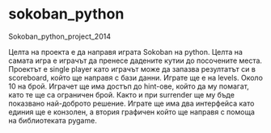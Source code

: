 sokoban_python
==============

Sokoban_python_project_2014

Целта на проекта е да направя играта Sokoban на python. Целта на самата игра е играчът да пренесе дадените кутии до посочените места. Проектът е single player като играчът може да запазва резултатът си в scoreboard, който ще направя с бази данни. Играте ще е на levels. Около 10 на брой. Играчет ще има достъп до hint-ове, който да му помагат, като те ще са ограничен брой. Както и при surrender ще му бъде показвано най-доброто решение. Играте ще има два интерфейса като единия ще е конзолен, а втория графичен който ще направя с помоща на библиотеката pygame.
